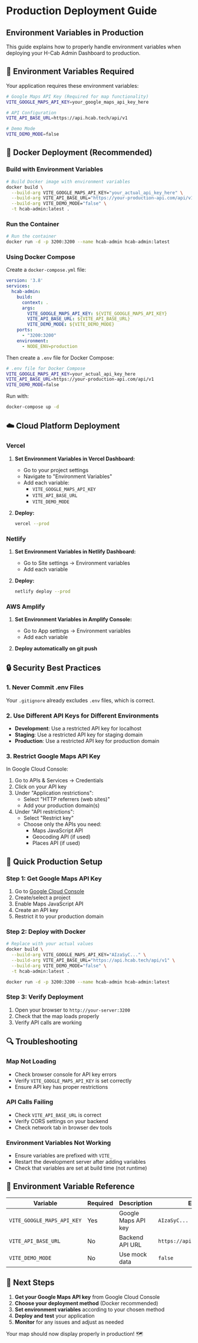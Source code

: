 # Production Deployment Guide

## Environment Variables in Production

This guide explains how to properly handle environment variables when deploying your H-Cab Admin Dashboard to production.

## 🔧 **Environment Variables Required**

Your application requires these environment variables:

```bash
# Google Maps API Key (Required for map functionality)
VITE_GOOGLE_MAPS_API_KEY=your_google_maps_api_key_here

# API Configuration
VITE_API_BASE_URL=https://api.hcab.tech/api/v1

# Demo Mode
VITE_DEMO_MODE=false
```

## 🐳 **Docker Deployment (Recommended)**

### Build with Environment Variables

```bash
# Build Docker image with environment variables
docker build \
  --build-arg VITE_GOOGLE_MAPS_API_KEY="your_actual_api_key_here" \
  --build-arg VITE_API_BASE_URL="https://your-production-api.com/api/v1" \
  --build-arg VITE_DEMO_MODE="false" \
  -t hcab-admin:latest .
```

### Run the Container

```bash
# Run the container
docker run -d -p 3200:3200 --name hcab-admin hcab-admin:latest
```

### Using Docker Compose

Create a `docker-compose.yml` file:

```yaml
version: '3.8'
services:
  hcab-admin:
    build:
      context: .
      args:
        VITE_GOOGLE_MAPS_API_KEY: ${VITE_GOOGLE_MAPS_API_KEY}
        VITE_API_BASE_URL: ${VITE_API_BASE_URL}
        VITE_DEMO_MODE: ${VITE_DEMO_MODE}
    ports:
      - "3200:3200"
    environment:
      - NODE_ENV=production
```

Then create a `.env` file for Docker Compose:

```bash
# .env file for Docker Compose
VITE_GOOGLE_MAPS_API_KEY=your_actual_api_key_here
VITE_API_BASE_URL=https://your-production-api.com/api/v1
VITE_DEMO_MODE=false
```

Run with:
```bash
docker-compose up -d
```

## ☁️ **Cloud Platform Deployment**

### Vercel

1. **Set Environment Variables in Vercel Dashboard:**
   - Go to your project settings
   - Navigate to "Environment Variables"
   - Add each variable:
     - `VITE_GOOGLE_MAPS_API_KEY`
     - `VITE_API_BASE_URL`
     - `VITE_DEMO_MODE`

2. **Deploy:**
   ```bash
   vercel --prod
   ```

### Netlify

1. **Set Environment Variables in Netlify Dashboard:**
   - Go to Site settings → Environment variables
   - Add each variable

2. **Deploy:**
   ```bash
   netlify deploy --prod
   ```

### AWS Amplify

1. **Set Environment Variables in Amplify Console:**
   - Go to App settings → Environment variables
   - Add each variable

2. **Deploy automatically on git push**

## 🔒 **Security Best Practices**

### 1. **Never Commit .env Files**
Your `.gitignore` already excludes `.env` files, which is correct.

### 2. **Use Different API Keys for Different Environments**
- **Development**: Use a restricted API key for localhost
- **Staging**: Use a restricted API key for staging domain
- **Production**: Use a restricted API key for production domain

### 3. **Restrict Google Maps API Key**
In Google Cloud Console:
1. Go to APIs & Services → Credentials
2. Click on your API key
3. Under "Application restrictions":
   - Select "HTTP referrers (web sites)"
   - Add your production domain(s)
4. Under "API restrictions":
   - Select "Restrict key"
   - Choose only the APIs you need:
     - Maps JavaScript API
     - Geocoding API (if used)
     - Places API (if used)

## 🚀 **Quick Production Setup**

### Step 1: Get Google Maps API Key
1. Go to [Google Cloud Console](https://console.cloud.google.com/)
2. Create/select a project
3. Enable Maps JavaScript API
4. Create an API key
5. Restrict it to your production domain

### Step 2: Deploy with Docker
```bash
# Replace with your actual values
docker build \
  --build-arg VITE_GOOGLE_MAPS_API_KEY="AIzaSyC..." \
  --build-arg VITE_API_BASE_URL="https://api.hcab.tech/api/v1" \
  --build-arg VITE_DEMO_MODE="false" \
  -t hcab-admin:latest .

docker run -d -p 3200:3200 --name hcab-admin hcab-admin:latest
```

### Step 3: Verify Deployment
1. Open your browser to `http://your-server:3200`
2. Check that the map loads properly
3. Verify API calls are working

## 🔍 **Troubleshooting**

### Map Not Loading
- Check browser console for API key errors
- Verify `VITE_GOOGLE_MAPS_API_KEY` is set correctly
- Ensure API key has proper restrictions

### API Calls Failing
- Check `VITE_API_BASE_URL` is correct
- Verify CORS settings on your backend
- Check network tab in browser dev tools

### Environment Variables Not Working
- Ensure variables are prefixed with `VITE_`
- Restart the development server after adding variables
- Check that variables are set at build time (not runtime)

## 📝 **Environment Variable Reference**

| Variable | Required | Description | Example |
|----------|----------|-------------|---------|
| `VITE_GOOGLE_MAPS_API_KEY` | Yes | Google Maps API key | `AIzaSyC...` |
| `VITE_API_BASE_URL` | No | Backend API URL | `https://api.hcab.tech/api/v1` |
| `VITE_DEMO_MODE` | No | Use mock data | `false` |

## 🎯 **Next Steps**

1. **Get your Google Maps API key** from Google Cloud Console
2. **Choose your deployment method** (Docker recommended)
3. **Set environment variables** according to your chosen method
4. **Deploy and test** your application
5. **Monitor** for any issues and adjust as needed

Your map should now display properly in production! 🗺️
